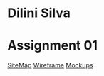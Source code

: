 # Dilini Silva

# Assignment 01

[SiteMap](https://www.gloomaps.com/acfswdKf9d)
[Wireframe]()
[Mockups]()
